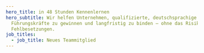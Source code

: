 ```yaml
---
hero_title: in 48 Stunden Kennenlernen
hero_subtitle: Wir helfen Unternehmen, qualifizierte, deutschsprachige Fach- und
  Führungskräfte zu gewinnen und langfristig zu binden – ohne das Risiko teurer
  Fehlbesetzungen.
job_titles:
  - job_title: Neues Teammitglied
---
```

